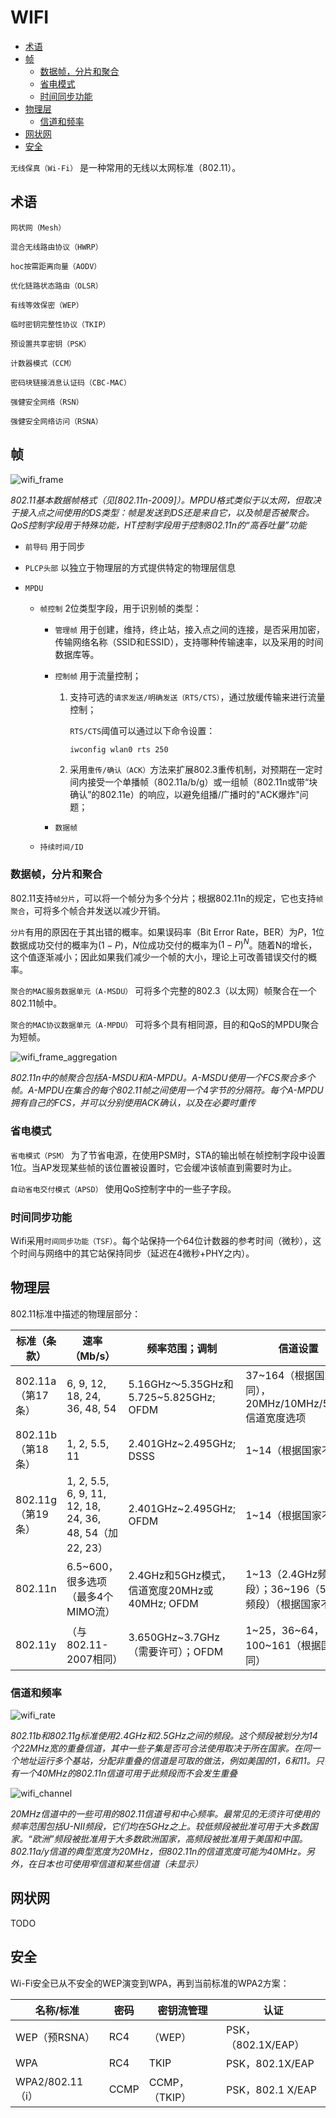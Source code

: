 # WIFI

<!-- vim-markdown-toc GFM -->

* [术语](#术语)
* [帧](#帧)
    - [数据帧，分片和聚合](#数据帧分片和聚合)
    - [省电模式](#省电模式)
    - [时间同步功能](#时间同步功能)
* [物理层](#物理层)
    - [信道和频率](#信道和频率)
* [网状网](#网状网)
* [安全](#安全)

<!-- vim-markdown-toc -->



`无线保真（Wi-Fi）` 是一种常用的无线以太网标准（802.11）。



## 术语

`网状网（Mesh）`

`混合无线路由协议（HWRP）`

`hoc按需距离向量（AODV）`

`优化链路状态路由（OLSR）`

`有线等效保密（WEP）`

`临时密钥完整性协议（TKIP）`

`预设置共享密钥（PSK）`

`计数器模式（CCM）`

`密码块链接消息认证码（CBC-MAC）`

`强健安全网络（RSN）`

`强健安全网络访问（RSNA）`



## 帧

![wifi_frame](res/wifi_frame.png)

*802.11基本数据帧格式（见[802.11n-2009]）。MPDU格式类似于以太网，但取决于接入点之间使用的DS类型：帧是发送到DS还是来自它，以及帧是否被聚合。QoS控制字段用于特殊功能，HT控制字段用于控制802.11n的“高吞吐量”功能*

- `前导码` 用于同步

- `PLCP头部` 以独立于物理层的方式提供特定的物理层信息

- `MPDU` 

  - `帧控制` 2位类型字段，用于识别帧的类型：

    - `管理帧` 用于创建，维持，终止站，接入点之间的连接，是否采用加密，传输网络名称（SSID和ESSID），支持哪种传输速率，以及采用的时间数据库等。

    - `控制帧` 用于流量控制；

      1. 支持可选的`请求发送/明确发送（RTS/CTS）`，通过放缓传输来进行流量控制；

         `RTS/CTS`阈值可以通过以下命令设置：

         ```sh
         iwconfig wlan0 rts 250
         ```

      2. 采用`重传/确认（ACK）`方法来扩展802.3重传机制，对预期在一定时间内接受一个单播帧（802.11a/b/g）或一组帧（802.11n或带“块确认”的802.11e）的响应，以避免组播/广播时的"ACK爆炸"问题；

    - `数据帧`

  - `持续时间/ID` 

### 数据帧，分片和聚合

802.11支持`帧分片`，可以将一个帧分为多个分片；根据802.11n的规定，它也支持`帧聚合`，可将多个帧合并发送以减少开销。

`分片`有用的原因在于其出错的概率。如果误码率（Bit Error Rate，BER）为$P$，1位数据成功交付的概率为$(1-P)$，$N$位成功交付的概率为$(1-P)^N$。随着N的增长，这个值逐渐减小；因此如果我们减少一个帧的大小，理论上可改善错误交付的概率。

`聚合的MAC服务数据单元（A-MSDU）` 可将多个完整的802.3（以太网）帧聚合在一个802.11帧中。

`聚合的MAC协议数据单元（A-MPDU）` 可将多个具有相同源，目的和QoS的MPDU聚合为短帧。

![wifi_frame_aggregation](res/wifi_frame_aggregation.png)

*802.11n中的帧聚合包括A-MSDU和A-MPDU。A-MSDU使用一个FCS聚合多个帧。A-MPDU在集合的每个802.11帧之间使用一个4字节的分隔符。每个A-MPDU拥有自己的FCS，并可以分别使用ACK确认，以及在必要时重传*

### 省电模式

`省电模式（PSM）` 为了节省电源，在使用PSM时，STA的输出帧在帧控制字段中设置1位。当AP发现某些帧的该位置被设置时，它会缓冲该帧直到需要时为止。

`自动省电交付模式（APSD）` 使用QoS控制字中的一些子字段。

### 时间同步功能

Wifi采用`时间同步功能（TSF）`。每个站保持一个64位计数器的参考时间（微秒），这个时间与网络中的其它站保持同步（延迟在4微秒+PHY之内）。



## 物理层

802.11标准中描述的物理层部分：

| 标准（条款）      | 速率（Mb/s）                                            | 频率范围；调制                               | 信道设置                                               |
| ----------------- | ------------------------------------------------------- | -------------------------------------------- | ------------------------------------------------------ |
| 802.11a（第17条） | 6, 9, 12, 18, 24, 36, 48,  54                           | 5.16GHz～5.35GHz和5.725~5.825GHz; OFDM       | 37~164（根据国家不同），20MHz/10MHz/5MHz信道宽度选项   |
| 802.11b（第18条） | 1, 2, 5.5, 11                                           | 2.401GHz~2.495GHz; DSSS                      | 1~14（根据国家不同）                                   |
| 802.11g（第19条） | 1, 2, 5.5, 6, 9, 11, 12, 18, 24, 36, 48, 54（加22, 23） | 2.401GHz~2.495GHz; OFDM                      | 1~14（根据国家不同）                                   |
| 802.11n           | 6.5~600，很多选项（最多4个MIMO流）                      | 2.4GHz和5GHz模式，信道宽度20MHz或40MHz; OFDM | 1~13（2.4GHz频段）；36~196（5GHz频段）（根据国家不同） |
| 802.11y           | （与802.11-2007相同）                                   | 3.650GHz~3.7GHz（需要许可）；OFDM            | 1~25，36~64，100~161（根据国家不同）                   |

### 信道和频率

![wifi_rate](res/wifi_rate.png)

*802.11b和802.11g标准使用2.4GHz和2.5GHz之间的频段。这个频段被划分为14个22MHz宽的重叠信道，其中一些子集是否可合法使用取决于所在国家。在同一个地址运行多个基站，分配非重叠的信道是可取的做法，例如美国的1，6和11。只有一个40MHz的802.11n信道可用于此频段而不会发生重叠*

![wifi_channel](res/wifi_channel.png)

*20MHz信道中的一些可用的802.11信道号和中心频率。最常见的无须许可使用的频率范围包括U-NII频段，它们均在5GHz之上。较低频段被批准可用于大多数国家。“欧洲”频段被批准用于大多数欧洲国家，高频段被批准用于美国和中国。802.11a/y信道的典型宽度为20MHz，但802.11n的信道宽度可能为40MHz。另外，在日本也可使用窄信道和某些信道（未显示）*



## 网状网

TODO



## 安全

Wi-Fi安全已从不安全的WEP演变到WPA，再到当前标准的WPA2方案：

| 名称/标准        | 密码 | 密钥流管理     | 认证                |
| ---------------- | ---- | -------------- | ------------------- |
| WEP（预RSNA）    | RC4  | （WEP）        | PSK，（802.1X/EAP） |
| WPA              | RC4  | TKIP           | PSK，802.1X/EAP     |
| WPA2/802.11（i） | CCMP | CCMP，（TKIP） | PSK，802.1 X/EAP    |
